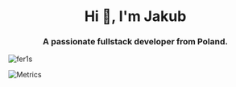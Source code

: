 <h1 align="center">Hi 👋, I'm Jakub</h1>
<h3 align="center">A passionate fullstack developer from Poland.</h3>

<p align="left"> <img src="https://komarev.com/ghpvc/?username=fer1s&label=Views&color=000000&style=flat" alt="fer1s" /> </p>

![Metrics](https://metrics.lecoq.io/fer1s?template=classic&isocalendar=1&stars=1&introduction=1&languages=1&isocalendar.duration=half-year&languages.colors=github&languages.threshold=0%25&introduction.title=true&stars.limit=3&config.timezone=Europe%2FWarsaw)

<p align="left">
</p>
